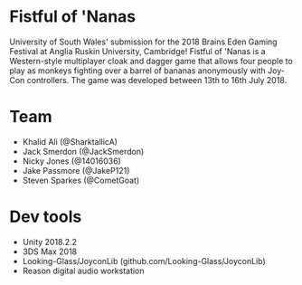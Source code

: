 # Fistful of 'Nanas
University of South Wales' submission for the 2018 Brains Eden Gaming Festival at Anglia Ruskin University, Cambridge! Fistful of 'Nanas is a Western-style multiplayer cloak and dagger game that allows four people to play as monkeys fighting over a barrel of bananas anonymously with Joy-Con controllers. The game was developed between 13th to 16th July 2018.
# Team
* Khalid Ali (@SharktallicA)
* Jack Smerdon (@JackSmerdon)
* Nicky Jones (@14016036)
* Jake Passmore (@JakeP121)
* Steven Sparkes (@CometGoat)
# Dev tools
* Unity 2018.2.2
* 3DS Max 2018
* Looking-Glass/JoyconLib (github.com/Looking-Glass/JoyconLib)
* Reason digital audio workstation
